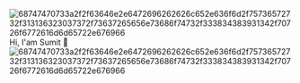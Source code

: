 ![68747470733a2f2f63646e2e6472696262626c652e636f6d2f75736572732f313136323037372f73637265656e73686f74732f333834383931342f70726f6772616d6d65722e676966](https://github.com/CodeSavvy-Sumit/CodeSavvy-Sumit/assets/160934225/a25a56b9-db54-4baa-8d88-9b89db73f4fc) Hi, I'am Sumit 👋
 ![68747470733a2f2f63646e2e6472696262626c652e636f6d2f75736572732f313136323037372f73637265656e73686f74732f333834383931342f70726f6772616d6d65722e676966](https://github.com/CodeSavvy-Sumit/CodeSavvy-Sumit/assets/160934225/52b1ec8a-94f1-4574-97e4-0f57e05e476d)


<!--
**CodeSavvy-Sumit/CodeSavvy-Sumit** is a ✨ _special_ ✨ repository because its `README.md` (this file) appears on your GitHub profile.

Here are some ideas to get you started:

- 🔭 I’m currently working on ...
- 🌱 I’m currently learning ...
- 👯 I’m looking to collaborate on ...
- 🤔 I’m looking for help with ...
- 💬 Ask me about ...
- 📫 How to reach me: ...
- 😄 Pronouns: ...
- ⚡ Fun fact: ...
-->
